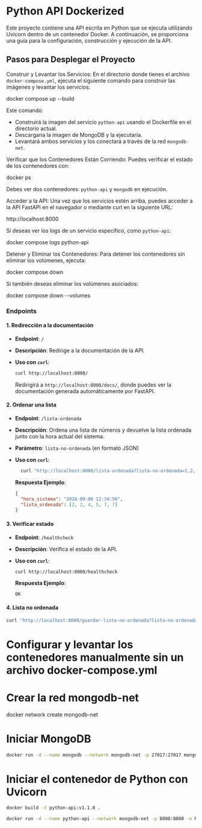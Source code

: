 # Python API Dockerized

Este proyecto contiene una API escrita en Python que se ejecuta utilizando Uvicorn
dentro de un contenedor Docker. A continuación, se proporciona una guía para la configuración,
construcción y ejecución de la API.

## Pasos para Desplegar el Proyecto

Construir y Levantar los Servicios: En el directorio donde tienes el archivo `docker-compose.yml`, ejecuta el siguiente comando para construir las imágenes y levantar los servicios:

docker compose up --build

Este comando:

- Construirá la imagen del servicio `python-api` usando el Dockerfile en el directorio actual.
- Descargaría la imagen de MongoDB y la ejecutaría.
- Levantará ambos servicios y los conectará a través de la red `mongodb-net`.

Verificar que los Contenedores Están Corriendo: Puedes verificar el estado de los contenedores con:

docker ps

Debes ver dos contenedores: `python-api` y `mongodb` en ejecución.

Acceder a la API: Una vez que los servicios estén arriba, puedes acceder a la API FastAPI en el navegador o mediante curl en la siguiente URL:

http://localhost:8000


Si deseas ver los logs de un servicio específico, como `python-api`:

docker compose logs python-api

Detener y Eliminar los Contenedores: Para detener los contenedores sin eliminar los volúmenes, ejecuta:

docker compose down

Si también deseas eliminar los volúmenes asociados:

docker compose down --volumes



### Endpoints

#### 1. Redirección a la documentación

- **Endpoint**: `/`
- **Descripción**: Redirige a la documentación de la API.
- **Uso con `curl`**:

  ```bash
  curl http://localhost:8000/
  ```

  Redirigirá a `http://localhost:8000/docs/`, donde puedes ver la documentación generada
  automáticamente por FastAPI.

#### 2. Ordenar una lista

- **Endpoint**: `/lista-ordenada`
- **Descripción**: Ordena una lista de números y devuelve la lista ordenada junto
 con la hora actual del sistema.
- **Parámetro**: `lista-no-ordenada` (en formato JSON)
- **Uso con `curl`**:

  ```bash
    curl "http://localhost:8000/lista-ordenada?lista-no-ordenada=1,2,3"
  ```

  **Respuesta Ejemplo**:

  ```json
  {
    "hora_sistema": "2024-09-06 12:34:56",
    "lista_ordenada": [2, 2, 4, 5, 7, 7]
  }
  ```

#### 3. Verificar estado

- **Endpoint**: `/healthcheck`
- **Descripción**: Verifica el estado de la API.
- **Uso con `curl`**:

  ```bash
  curl http://localhost:8000/healthcheck
  ```

  **Respuesta Ejemplo**:

  ```text
  OK
  ```

#### 4. Lista no ordenada

  ```bash
  curl "http://localhost:8000/guardar-lista-no-ordenada?lista-no-ordenada=%5B5,4,7,2,7,2%5D"
  ```


# Configurar y levantar los contenedores manualmente sin un archivo docker-compose.yml

# Crear la red mongodb-net
docker network create mongodb-net

# Iniciar MongoDB
  ```bash
  docker run -d --name mongodb --network mongodb-net -p 27017:27017 mongo:latest
  ```

# Iniciar el contenedor de Python con Uvicorn

```bash
docker build -t python-api:v1.1.0 .

docker run -d --name python-api --network mongodb-net -p 8000:8000 -e MONGODB_HOST=mongodb -e MONGODB_PORT=27017 python-api:v1.1.0
```